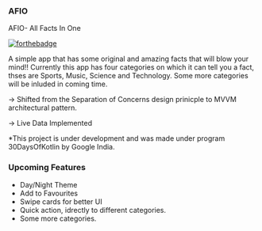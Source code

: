 ### AFIO
AFIO- All Facts In One

[![forthebadge](https://forthebadge.com/images/badges/built-for-android.svg)](https://forthebadge.com)

A simple app that has some original and amazing facts that will blow your mind!!
Currently this app has four categories on which it can tell you a fact, thses are Sports, Music, Science and Technology. Some more categories will be inluded in coming time.

-> Shifted from the Separation of Concerns design prinicple to MVVM architectural pattern. 

-> Live Data Implemented

*This project is under development and was made under program 30DaysOfKotlin by Google India.

### Upcoming Features

* Day/Night Theme
* Add to Favourites
* Swipe cards for better UI
* Quick action,  idrectly to different categories.
* Some more categories.

